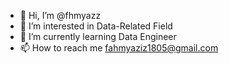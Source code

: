 - 👋 Hi, I’m @fhmyazz
- 👀 I’m interested in Data-Related Field
- 🌱 I’m currently learning Data Engineer
- 📫 How to reach me fahmyaziz1805@gmail.com

<!---
fhmyazz/fhmyazz is a ✨ special ✨ repository because its `README.md` (this file) appears on your GitHub profile.
You can click the Preview link to take a look at your changes.
--->
